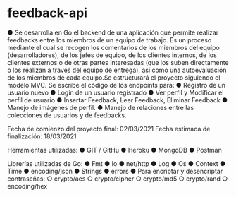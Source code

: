 # feedback-api

●	Se desarrolla en Go el backend de una aplicación que permite realizar feedbacks entre los miembros de un equipo de trabajo. Es un proceso mediante el cual se recogen los comentarios de los miembros del equipo (desarrolladores), de los jefes de equipo, de los clientes internos, de los clientes externos o de otras partes interesadas (que los suben directamente o los realizan a través del equipo de entrega), así como una autoevaluación de los miembros de cada equipo.Se estructurará el proyecto siguiendo el modelo MVC.
 Se escribe el código de los endpoints para:
●	Registro de un usuario nuevo
●	Login de un usuario registrado
●	Ver perfil y Modificar el perfil de usuario
●	Insertar Feedback, Leer Feedback, Eliminar Feedback
●	Manejo de imágenes de perfil.
●	Manejo de relaciones entre las colecciones de usuarios y de feedbacks.

Fecha de comienzo del proyecto final: 02/03/2021
Fecha estimada de finalización: 18/03/2021

Herramientas utilizadas:
●	GIT / GitHu
●	Heroku 
●	MongoDB
●	Postman

Librerías utilizadas de Go:
●	Fmt
●	Io
●	net/http
●	Log
●	Os
●	Context
●	Time
●	encoding/json
●	Strings
●	errors
●	Para encriptar y desencriptar contraseñas:
○	crypto/aes
○	crypto/cipher
○	crypto/md5
○	crypto/rand
○	encoding/hex

